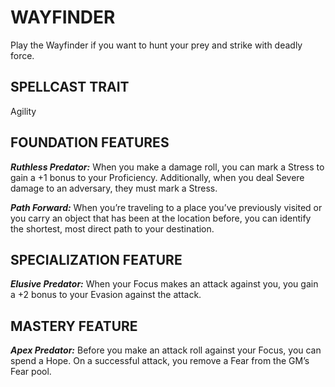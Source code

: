 # WAYFINDER

Play the Wayfinder if you want to hunt your prey and strike with deadly force.

## SPELLCAST TRAIT

Agility

## FOUNDATION FEATURES

***Ruthless Predator:*** When you make a damage roll, you can mark a Stress to gain a +1 bonus to your Proficiency. Additionally, when you deal Severe damage to an adversary, they must mark a Stress.

***Path Forward:*** When you’re traveling to a place you’ve previously visited or you carry an object that has been at the location before, you can identify the shortest, most direct path to your destination.

## SPECIALIZATION FEATURE

***Elusive Predator:*** When your Focus makes an attack against you, you gain a +2 bonus to your Evasion against the attack.

## MASTERY FEATURE

***Apex Predator:*** Before you make an attack roll against your Focus, you can spend a Hope. On a successful attack, you remove a Fear from the GM’s Fear pool.
